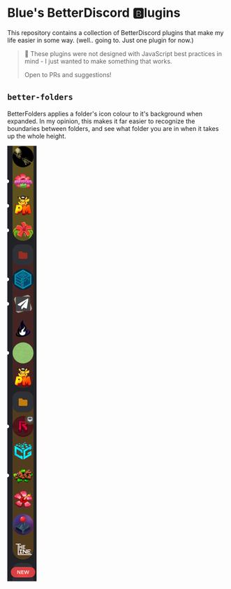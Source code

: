 # Blue's BetterDiscord 🅱️lugins

This repository contains a collection of BetterDiscord plugins that make my life easier in some way.
(well.. going to. Just one plugin for now.)

> 🚨 These plugins were not designed with JavaScript best practices in mind - I just wanted to make something that works.
>
> Open to PRs and suggestions!

## `better-folders` 

BetterFolders applies a folder's icon colour to it's background when expanded. In my opinion, this makes it far easier
to recognize the boundaries between folders, and see what folder you are in when it takes up the whole height.

![Read more words!](assets/better-folders-1.png)